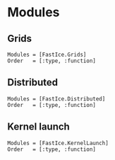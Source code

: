 # Modules

## Grids

```@autodocs
Modules = [FastIce.Grids]
Order   = [:type, :function]
```

## Distributed

```@autodocs
Modules = [FastIce.Distributed]
Order   = [:type, :function]
```

## Kernel launch

```@autodocs
Modules = [FastIce.KernelLaunch]
Order   = [:type, :function]
```

